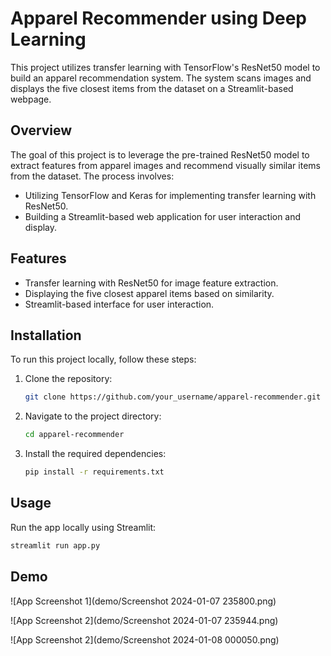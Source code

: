 # Apparel Recommender using Deep Learning

This project utilizes transfer learning with TensorFlow's ResNet50 model to build an apparel recommendation system. The system scans images and displays the five closest items from the dataset on a Streamlit-based webpage.

## Overview

The goal of this project is to leverage the pre-trained ResNet50 model to extract features from apparel images and recommend visually similar items from the dataset. The process involves:

- Utilizing TensorFlow and Keras for implementing transfer learning with ResNet50.
- Building a Streamlit-based web application for user interaction and display.

## Features

- Transfer learning with ResNet50 for image feature extraction.
- Displaying the five closest apparel items based on similarity.
- Streamlit-based interface for user interaction.

## Installation

To run this project locally, follow these steps:

1. Clone the repository:
    ```bash
    git clone https://github.com/your_username/apparel-recommender.git
    ```

2. Navigate to the project directory:
    ```bash
    cd apparel-recommender
    ```

3. Install the required dependencies:
    ```bash
    pip install -r requirements.txt
    ```

## Usage

Run the app locally using Streamlit:
```bash
streamlit run app.py
```
## Demo

![App Screenshot 1](demo/Screenshot 2024-01-07 235800.png)

![App Screenshot 2](demo/Screenshot 2024-01-07 235944.png)

![App Screenshot 2](demo/Screenshot 2024-01-08 000050.png)
<!-- Add more screenshots and descriptions as needed -->


